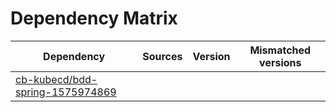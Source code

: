 # Dependency Matrix

Dependency | Sources | Version | Mismatched versions
---------- | ------- | ------- | -------------------
[cb-kubecd/bdd-spring-1575974869](https://github.com/cb-kubecd/bdd-spring-1575974869.git) |  | []() | 
